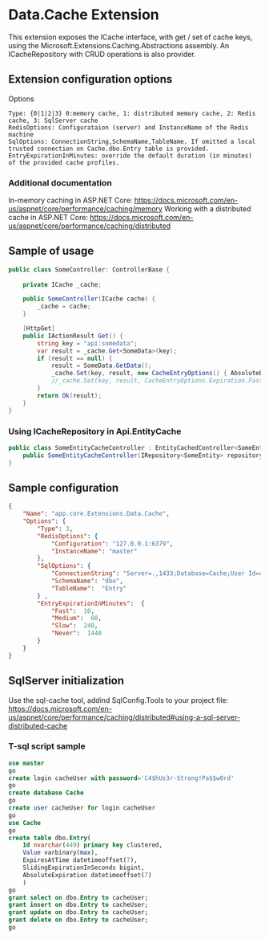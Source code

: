 # Data.Cache Extension

 This extension exposes the ICache interface, with get / set of cache keys, using the Microsoft.Extensions.Caching.Abstractions assembly.
 An ICacheRepository with CRUD operations is also provider.

## Extension configuration options

Options

    Type: {0|1|2|3} 0:memory cache, 1: distributed memory cache, 2: Redis cache, 3: SqlServer cache
    RedisOptions: Configurataion (server) and InstanceName of the Redis machine
    SqlOptions: ConnectionString,SchemaName,TableName. If omitted a local trusted connection on Cache.dbo.Entry table is provided.
    EntryExpirationInMinutes: override the default duration (in minutes) of the provided cache profiles. 

### Additional documentation
  In-memory caching in ASP.NET Core: https://docs.microsoft.com/en-us/aspnet/core/performance/caching/memory
  Working with a distributed cache in ASP.NET Core: https://docs.microsoft.com/en-us/aspnet/core/performance/caching/distributed

## Sample of usage

```csharp
public class SomeController: ControllerBase {
    
    private ICache _cache;

    public SomeController(ICache cache) {
        _cache = cache;
    }

    [HttpGet]
    public IActionResult Get() {
        string key = "api:somedata";
        var result = _cache.Get<SomeData>(key);
        if (result == null) {
            result = SomeData.GetData();
            _cache.Set(key, result, new CacheEntryOptions() { AbsoluteExpirationRelativeToNow = TimeSpan.FromHours(1)});
            //_cache.Set(key, result, CacheEntryOptions.Expiration.Fast); //use a default profile
        }
        return Ok(result);
    }
}
```
###  Using ICacheRepository in Api.EntityCache

```csharp
public class SomeEntityCacheController : EntityCachedController<SomeEntity> {
    public SomeEntityCacheController(IRepository<SomeEntity> repository, ICacheRepository<SomeEntity> cachedRepository) : base(repository, cachedRepository) { }
}
```

## Sample configuration

```json
{
    "Name": "app.core.Extensions.Data.Cache",
    "Options": {
        "Type": 3,
        "RedisOptions": {
            "Configuration": "127.0.0.1:6379",
            "InstanceName": "master"
        },
        "SqlOptions": {
            "ConnectionString": "Server=.,1433;Database=Cache;User Id=cacheUser;Password=C4$hUs3r-Strong!Pa$$w0rd;",
            "SchemaName": "dbo",
            "TableName":  "Entry"
        } ,
        "EntryExpirationInMinutes":  {
            "Fast":  10,
            "Medium":  60,
            "Slow":  240,
            "Never":  1440
        }         
    }
}
```

## SqlServer initialization

  Use the sql-cache tool, addind SqlConfig.Tools to your project file: https://docs.microsoft.com/en-us/aspnet/core/performance/caching/distributed#using-a-sql-server-distributed-cache  

### T-sql script sample
```sql
use master
go
create login cacheUser with password='C4$hUs3r-Strong!Pa$$w0rd'
go
create database Cache
go
create user cacheUser for login cacheUser
go
use Cache
go
create table dbo.Entry(
    Id nvarchar(449) primary key clustered,
    Value varbinary(max),
    ExpiresAtTime datetimeoffset(7),
    SlidingExpirationInSeconds bigint,
    AbsoluteExpiration datetimeoffset(7)
    )
go
grant select on dbo.Entry to cacheUser; 
grant insert on dbo.Entry to cacheUser; 
grant update on dbo.Entry to cacheUser; 
grant delete on dbo.Entry to cacheUser; 
go
```
